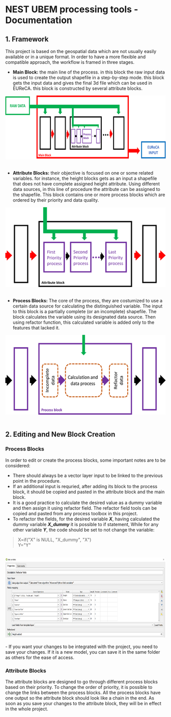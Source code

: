 # NEST UBEM processing tools - Documentation

## 1. Framework
This project is based on the geospatial data which are not usually easily available or in a unique format. In order to have a more flexible and compatible approach, the workflow is framed in three stages.
- **Main Block:** the main line of the process. in this block the raw input data is used to create the output shapefile in a step-by-step mode. this block gets the input data and gives the final 3d file which can be used in EUReCA. this block is constructed by several attribute blocks. <br>
<center><img src="Main.png" alt="" style="height: 200px"></center>
<br>

- **Attribute Blocks:** their objective is focused on one or some related variables. for instance, the height blocks gets as an input a shapefile that does not have complete assigned height attribute. Using different data sources, in this line of procedure the attribute can be assigned to the shapefile. This block contains one or more process blocks which are ordered by their priority and data quality. <br>
<center><img src="Att.png" alt="" style="height: 250px"></center>
<br>

- **Process Blocks:** The core of the process, they are costumized to use a certain data source for calculating the distinguished variable. The input to this block is a partially complete (or an incomplete) shapefile. The block calculates the variable using its designated data source. Then using refactor function, this calculated variable is added only to the features that lacked it. <br>
<center><img src="Proc.png" alt="" style="height: 250px"></center>
<br>

## 2. Editing and New Block Creation
### Process Blocks 
In order to edit or create the process blocks, some important notes are to be considered:
- There should always be a vector layer input to be linked to the previous point in the procedure. 
- If an additional input is requried, after adding its block to the process block, it should be copied and pasted in the attribute block and the main block. 
- It is a good practice to calculate the desired value as a dummy variable and then assign it using refactor field. The refactor field tools can be copied and pasted from any process toolbox in this project. 
- To refactor the fields, for the desired variable ***X***, having calculated the dummy variable ***X_dummy*** it is possible to if statement, While for any other variable ***Y***, the code should be set to not change the variable:
> X=if("X" is NULL, "X_dummy", "X") <br>
> Y="Y"
<br>
<center><img src="Refrac.png" alt="" style="height: 250px"></center>
<br>
- If you want your changes to be integrated with the project, you need to save your changes. If it is a new model, you can save it in the same folder as others for the ease of access.

### Attribute Blocks
The attribute blocks are designed to go through different process blocks based on their priority. To change the order of priority, it is possible to change the links between the process blocks. All the process blocks have one output so the attribute block should look like a chain in the end. As soon as you save your changes to the attribute block, they will be in effect in the whole project. 

